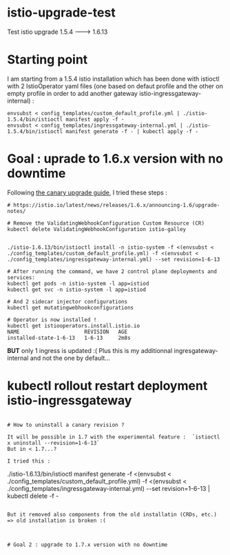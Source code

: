 # istio-upgrade-test

Test istio upgrade 1.5.4 ---> 1.6.13


# Starting point

I am starting from a 1.5.4 istio installation which has been done with istioctl with 2 IstioOperator yaml files (one based on defaut profile and the other on empty profile in order to add another gateway istio-ingressgateway-internal) :

```
envsubst < config_templates/custom_default_profile.yml | ./istio-1.5.4/bin/istioctl manifest apply -f -
envsubst < config_templates/ingressgateway-internal.yml | ./istio-1.5.4/bin/istioctl manifest generate -f - | kubectl apply -f -
```

# Goal : uprade to 1.6.x version with no downtime

Following [the canary upgrade guide](https://istio.io/latest/docs/setup/upgrade/#canary-upgrades), I tried these steps :

```
# https://istio.io/latest/news/releases/1.6.x/announcing-1.6/upgrade-notes/

# Remove the ValidatingWebhookConfiguration Custom Resource (CR)
kubectl delete ValidatingWebhookConfiguration istio-galley


./istio-1.6.13/bin/istioctl install -n istio-system -f <(envsubst < ./config_templates/custom_default_profile.yml) -f <(envsubst < ./config_templates/ingressgateway-internal.yml) --set revision=1-6-13

# After running the command, we have 2 control plane deployments and services:
kubectl get pods -n istio-system -l app=istiod
kubectl get svc -n istio-system -l app=istiod

# And 2 sidecar injector configurations 
kubectl get mutatingwebhookconfigurations

# Operator is now installed !
kubectl get istiooperators.install.istio.io 
NAME                     REVISION   AGE
installed-state-1-6-13   1-6-13     2m8s
```

**BUT** only 1 ingress is updated :(
Plus this is my additionnal ingresgateway-internal and not the one by default...

# kubectl rollout restart deployment istio-ingressgateway
```

# How to uninstall a canary revision ?
 
It will be possible in 1.7 with the experimental feature :  `istioctl x uninstall --revision=1-6-13`
But in < 1.7...? 

I tried this :
```
./istio-1.6.13/bin/istioctl manifest generate -f <(envsubst < ./config_templates/custom_default_profile.yml) -f <(envsubst < ./config_templates/ingressgateway-internal.yml) --set revision=1-6-13 | kubectl delete -f -
```

But it removed also components from the old installatin (CRDs, etc.) => old installation is broken :(



# Goal 2 : upgrade to 1.7.x version with no downtime
